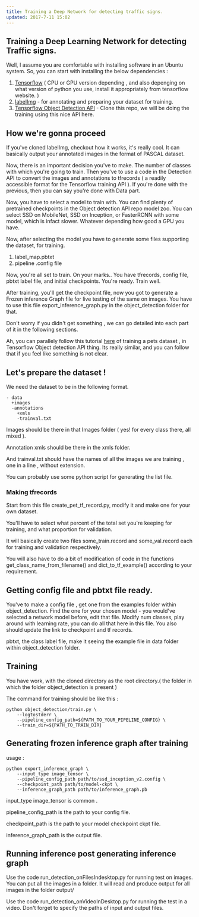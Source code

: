 ```yaml
---
title: Training a Deep Network for detecting traffic signs.
updated: 2017-7-11 15:02
---
```


## Training a Deep Learning Network for detecting Traffic signs. 

<div class='divider'> </div>

Well, I assume you are comfortable with installing software in an Ubuntu system. So, you can start with installing the below dependencies :

1. [Tensorflow](https://www.tensorflow.org/install/install_linux) ( CPU or GPU version depending , and also depenging on what version of python you use, install it appropriately from tensorflow website. )
2. [labelImg](https://github.com/tzutalin/labelImg) - for annotating and preparing your dataset for training. 
3. [Tensorflow Object Detection API](https://github.com/tensorflow/models/tree/master/object_detection) - Clone this repo, we will be doing the training using this nice API here. 
## How we're gonna proceed
If you've cloned labelImg, checkout how it works, it's really cool. It can basically output your annotated images in the format of PASCAL dataset.

Now, there is an important decision you've to make. The number of classes with which you're going to train. Then you've to use a code in the Detection API to convert the images and annotations
to tfrecords ( a readily accessible format for the Tensorflow training API ).
If you're done with the previous, then you can say you're done with Data part.

Now, you have to select a model to train with. You can find plenty of pretrained checkpoints in the Object detection API repo model zoo. 
You can select SSD on MobileNet, SSD on Inception, or FasterRCNN with some model, which is infact slower. Whatever depending how good a GPU you have. 

Now, after selecting the model you have to generate some files supporting the dataset, for training. 
1. label_map.pbtxt
2. pipeline .config  file 

Now, you're all set to train. On your marks.. You have tfrecords, config file, pbtxt label file, and initial checkpoints. You're ready. Train well. 

After training, you'll get the checkpoint file, now you got to generate a Frozen inference Graph file for live testing of the same on images. 
You have to use this file export_inference_graph.py in the object_detection folder for that.

Don't worry if you didn't get something , we can go detailed into each part of it in the following sections. 

Ah, you can parallely follow this tutorial [here](https://github.com/tensorflow/models/blob/master/object_detection/g3doc/running_pets.md) of training a pets dataset , in Tensorflow Object detection API thing.
Its really similar, and you can follow that if you feel like something is not clear. 

## Let's prepare the dataset ! 

We need the dataset to be in the following format. 
```
- data
  +images
  -annotations
    +xmls
    -trainval.txt
```

Images should be there in that Images folder ( yes! for every class there, all mixed ). 

Annotation xmls should be there in the xmls folder.

And trainval.txt should have the names of all the images we are training , one in a line , without extension.

You can probably use some python script for generating the list file.

### Making tfrecords

Start from this file create_pet_tf_record.py, modify it and make one for your own dataset. 

You'll have to select what percent of the total set you're keeping for training, and what proportion for validation. 

It will basically create two files some_train.record and some_val.record each for training and validation respectively.

You will also have to do a bit of modification of code in the functions get_class_name_from_filename() and dict_to_tf_example() according to your requirement.

## Getting config file and pbtxt file ready.

You've to make a config file , get one from the examples folder within object_detection. Find the one for your chosen model - 
you would've selected a network model before, edit that file. Modify num classes, play around with learning rate, you can do all that here in this file. 
You also should update the link to checkpoint and tf records. 

pbtxt, the class label file, make it seeing the example file in data folder within object_detection folder.

## Training 

You have work, with the cloned directory as the root directory.( the folder in which the folder object_detection is present )

The command for training should be like this :

```
python object_detection/train.py \
    --logtostderr \
    --pipeline_config_path=${PATH_TO_YOUR_PIPELINE_CONFIG} \
    --train_dir=${PATH_TO_TRAIN_DIR}
```

## Generating frozen inference graph after training

usage : 

```
python export_inference_graph \
    --input_type image_tensor \
    --pipeline_config_path path/to/ssd_inception_v2.config \
    --checkpoint_path path/to/model-ckpt \
    --inference_graph_path path/to/inference_graph.pb

```

input_type image_tensor is common . 

pipeline_config_path is the path to your config file.

checkpoint_path is the path to your model checkpoint ckpt file.

inference_graph_path is the output file. 

## Running inference post generating inference graph

Use the code run_detection_onFilesIndesktop.py for running test on images.
You can put all the images in a folder. It will read and produce output for all images in the folder output/

Use the code run_detection_onVideoInDesktop.py for running the test in a video. Don't forget to specify the paths of input and output files.


